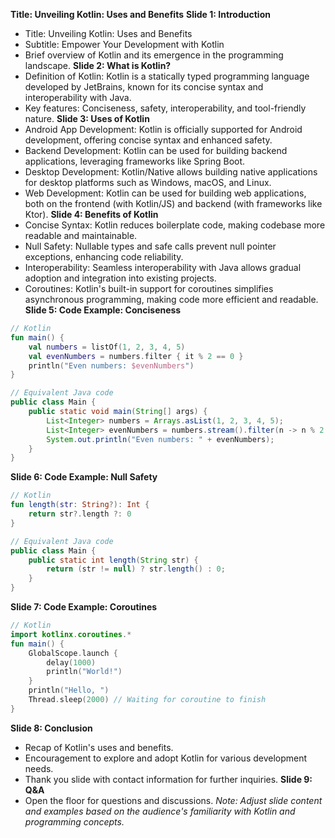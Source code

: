 **Title: Unveiling Kotlin: Uses and Benefits**
**Slide 1: Introduction**
- Title: Unveiling Kotlin: Uses and Benefits
- Subtitle: Empower Your Development with Kotlin
- Brief overview of Kotlin and its emergence in the programming landscape.
  **Slide 2: What is Kotlin?**
- Definition of Kotlin: Kotlin is a statically typed programming language developed by JetBrains, known for its concise syntax and interoperability with Java.
- Key features: Conciseness, safety, interoperability, and tool-friendly nature.
  **Slide 3: Uses of Kotlin**
- Android App Development: Kotlin is officially supported for Android development, offering concise syntax and enhanced safety.
- Backend Development: Kotlin can be used for building backend applications, leveraging frameworks like Spring Boot.
- Desktop Development: Kotlin/Native allows building native applications for desktop platforms such as Windows, macOS, and Linux.
- Web Development: Kotlin can be used for building web applications, both on the frontend (with Kotlin/JS) and backend (with frameworks like Ktor).
  **Slide 4: Benefits of Kotlin**
- Concise Syntax: Kotlin reduces boilerplate code, making codebase more readable and maintainable.
- Null Safety: Nullable types and safe calls prevent null pointer exceptions, enhancing code reliability.
- Interoperability: Seamless interoperability with Java allows gradual adoption and integration into existing projects.
- Coroutines: Kotlin's built-in support for coroutines simplifies asynchronous programming, making code more efficient and readable.
  **Slide 5: Code Example: Conciseness**
```kotlin
// Kotlin
fun main() {
    val numbers = listOf(1, 2, 3, 4, 5)
    val evenNumbers = numbers.filter { it % 2 == 0 }
    println("Even numbers: $evenNumbers")
}
```
```java
// Equivalent Java code
public class Main {
    public static void main(String[] args) {
        List<Integer> numbers = Arrays.asList(1, 2, 3, 4, 5);
        List<Integer> evenNumbers = numbers.stream().filter(n -> n % 2 == 0).collect(Collectors.toList());
        System.out.println("Even numbers: " + evenNumbers);
    }
}
```
**Slide 6: Code Example: Null Safety**
```kotlin
// Kotlin
fun length(str: String?): Int {
    return str?.length ?: 0
}
```
```java
// Equivalent Java code
public class Main {
    public static int length(String str) {
        return (str != null) ? str.length() : 0;
    }
}
```
**Slide 7: Code Example: Coroutines**
```kotlin
// Kotlin
import kotlinx.coroutines.*
fun main() {
    GlobalScope.launch {
        delay(1000)
        println("World!")
    }
    println("Hello, ")
    Thread.sleep(2000) // Waiting for coroutine to finish
}
```
**Slide 8: Conclusion**
- Recap of Kotlin's uses and benefits.
- Encouragement to explore and adopt Kotlin for various development needs.
- Thank you slide with contact information for further inquiries.
  **Slide 9: Q&A**
- Open the floor for questions and discussions.
  *Note: Adjust slide content and examples based on the audience's familiarity with Kotlin and programming concepts.*
